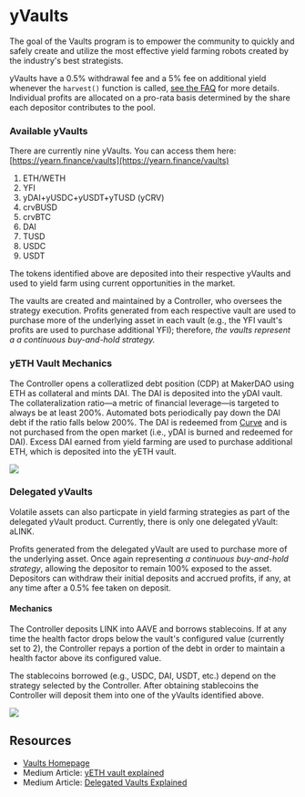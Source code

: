 # yVaults

The goal of the Vaults program is to empower the community to quickly and safely create and utilize the most effective yield farming robots created by the industry's best strategists.

yVaults have a 0.5% withdrawal fee and a 5% fee on additional yield whenever the `harvest()` function is called, [see the FAQ](https://docs.yearn.finance/faq#what-are-the-fees) for more details. Individual profits are allocated on a pro-rata basis determined by the share each depositor contributes to the pool.

### Available yVaults

There are currently nine yVaults. You can access them here: [https://yearn.finance/vaults](https://yearn.finance/vaults) 
1. ETH/WETH 
2. YFI 
3. yDAI+yUSDC+yUSDT+yTUSD \(yCRV\) 
4. crvBUSD 
5. crvBTC 
6. DAI 
7. TUSD 
8. USDC 
9. USDT

The tokens identified above are deposited into their respective yVaults and used to yield farm using current opportunities in the market.

The vaults are created and maintained by a Controller, who oversees the strategy execution. Profits generated from each respective vault are used to purchase more of the underlying asset in each vault \(e.g., the YFI vault's profits are used to purchase additional YFI\); therefore, _the vaults represent a a continuous buy-and-hold strategy._

### yETH Vault Mechanics

The Controller opens a colleratlized debt position \(CDP\) at MakerDAO using ETH as collateral and mints DAI. The DAI is deposited into the yDAI vault. The collateralization ratio—a metric of financial leverage—is targeted to always be at least 200%. Automated bots periodically pay down the DAI debt if the ratio falls below 200%. The DAI is redeemed from [Curve](http://curve.fi/) and is not purchased from the open market \(i.e., yDAI is burned and redeemed for DAI\). Excess DAI earned from yield farming are used to purchase additional ETH, which is deposited into the yETH vault.

![](https://i.imgur.com/ZASptpX.png)

### Delegated yVaults

Volatile assets can also particpate in yield farming strategies as part of the delegated yVault product. Currently, there is only one delegated yVault: aLINK.

Profits generated from the delegated yVault are used to purchase more of the underlying asset. Once again representing _a continuous buy-and-hold strategy_, allowing the depositor to remain 100% exposed to the asset. Depositors can withdraw their initial deposits and accrued profits, if any, at any time after a 0.5% fee taken on deposit.

#### Mechanics

The Controller deposits LINK into AAVE and borrows stablecoins. If at any time the health factor drops below the vault's configured value \(currently set to 2\), the Controller repays a portion of the debt in order to maintain a health factor above its configured value.

The stablecoins borrowed \(e.g., USDC, DAI, USDT, etc.\) depend on the strategy selected by the Controller. After obtaining stablecoins the Controller will deposit them into one of the yVaults identified above.

![](https://i.imgur.com/8AVJU0d.png)

## Resources

- [Vaults Homepage](https://yearn.finance/vaults)
- Medium Article: [yETH vault explained](https://medium.com/iearn/yeth-vault-explained-c29d6b93a371)
- Medium Article: [Delegated Vaults Explained](https://medium.com/iearn/delegated-vaults-explained-fa81f1c3fce2)
